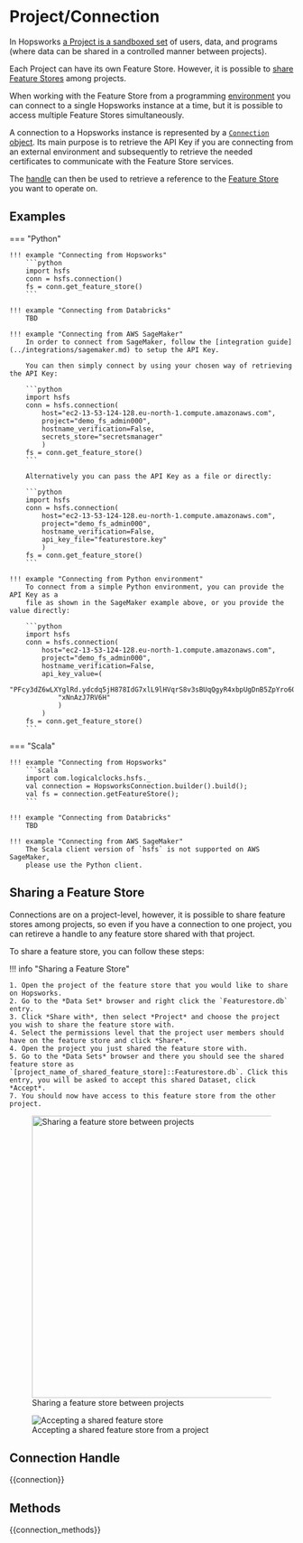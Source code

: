 # Project/Connection

In Hopsworks [a Project is a sandboxed set](https://www.logicalclocks.com/blog/how-we-secure-your-data-with-hopsworks) of users, data, and programs (where data can be shared in a controlled manner between projects).

Each Project can have its own Feature Store. However, it is possible to [share Feature Stores](#sharing-a-feature-store) among projects.

When working with the Feature Store from a programming [environment](../setup.md) you can connect to a single Hopsworks instance at a time, but it is possible to access multiple Feature Stores simultaneously.

A connection to a Hopsworks instance is represented by a [`Connection` object](#connection). Its main purpose is to retrieve the API Key if you are connecting from an external environment and subsequently to retrieve the needed certificates to communicate with the Feature Store services.

The [handle](#get_feature_store) can then be used to retrieve a reference to the [Feature Store](../generated/feature_store.md) you want to operate on.

## Examples

=== "Python"

    !!! example "Connecting from Hopsworks"
        ```python
        import hsfs
        conn = hsfs.connection()
        fs = conn.get_feature_store()
        ```

    !!! example "Connecting from Databricks"
        TBD

    !!! example "Connecting from AWS SageMaker"
        In order to connect from SageMaker, follow the [integration guide](../integrations/sagemaker.md) to setup the API Key.

        You can then simply connect by using your chosen way of retrieving the API Key:

        ```python
        import hsfs
        conn = hsfs.connection(
            host="ec2-13-53-124-128.eu-north-1.compute.amazonaws.com",
            project="demo_fs_admin000",
            hostname_verification=False,
            secrets_store="secretsmanager"
            )
        fs = conn.get_feature_store()
        ```

        Alternatively you can pass the API Key as a file or directly:

        ```python
        import hsfs
        conn = hsfs.connection(
            host="ec2-13-53-124-128.eu-north-1.compute.amazonaws.com",
            project="demo_fs_admin000",
            hostname_verification=False,
            api_key_file="featurestore.key"
            )
        fs = conn.get_feature_store()
        ```

    !!! example "Connecting from Python environment"
        To connect from a simple Python environment, you can provide the API Key as a
        file as shown in the SageMaker example above, or you provide the value directly:

        ```python
        import hsfs
        conn = hsfs.connection(
            host="ec2-13-53-124-128.eu-north-1.compute.amazonaws.com",
            project="demo_fs_admin000",
            hostname_verification=False,
            api_key_value=(
                "PFcy3dZ6wLXYglRd.ydcdq5jH878IdG7xlL9lHVqrS8v3sBUqQgyR4xbpUgDnB5ZpYro6O"
                "xNnAzJ7RV6H"
                )
            )
        fs = conn.get_feature_store()
        ```

=== "Scala"

    !!! example "Connecting from Hopsworks"
        ```scala
        import com.logicalclocks.hsfs._
        val connection = HopsworksConnection.builder().build();
        val fs = connection.getFeatureStore();
        ```

    !!! example "Connecting from Databricks"
        TBD

    !!! example "Connecting from AWS SageMaker"
        The Scala client version of `hsfs` is not supported on AWS SageMaker,
        please use the Python client.

## Sharing a Feature Store

Connections are on a project-level, however, it is possible to share feature stores among projects, so even if you have a connection to one project, you can retireve a handle to any feature store shared with that project.

To share a feature store, you can follow these steps:

!!! info "Sharing a Feature Store"

    1. Open the project of the feature store that you would like to share on Hopsworks.
    2. Go to the *Data Set* browser and right click the `Featurestore.db` entry.
    3. Click *Share with*, then select *Project* and choose the project you wish to share the feature store with.
    4. Select the permissions level that the project user members should have on the feature store and click *Share*.
    4. Open the project you just shared the feature store with.
    5. Go to the *Data Sets* browser and there you should see the shared feature store as `[project_name_of_shared_feature_store]::Featurestore.db`. Click this entry, you will be asked to accept this shared Dataset, click *Accept*.
    7. You should now have access to this feature store from the other project.

<p align="center">
  <figure>
      <img src="../../assets/images/featurestore-sharing.png" width="500" alt="Sharing a feature store between projects">
    <figcaption>Sharing a feature store between projects</figcaption>
  </figure>
</p>

<p align="center">
  <figure>
      <img src="../../assets/images/featurestore-sharing-2.png" alt="Accepting a shared feature store">
    <figcaption>Accepting a shared feature store from a project</figcaption>
  </figure>
</p>

## Connection Handle

{{connection}}

## Methods

{{connection_methods}}
